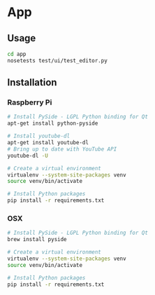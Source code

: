 App
===

Usage
-----

```sh
cd app
nosetests test/ui/test_editor.py
```

Installation
------------

### Raspberry Pi

```sh
# Install PySide - LGPL Python binding for Qt
apt-get install python-pyside

# Install youtube-dl
apt-get install youtube-dl
# Bring up to date with YouTube API
youtube-dl -U

# Create a virtual environment
virtualenv --system-site-packages venv
source venv/bin/activate

# Install Python packages
pip install -r requirements.txt
```

### OSX

```sh
# Install PySide - LGPL Python binding for Qt
brew install pyside

# Create a virtual environment
virtualenv --system-site-packages venv
source venv/bin/activate

# Install Python packages
pip install -r requirements.txt
```